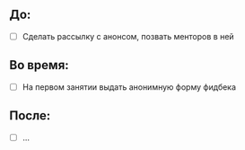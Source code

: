 ## До:

- [ ] Сделать рассылку с анонсом, позвать менторов в ней

## Во время:

- [ ] На первом занятии выдать анонимную форму фидбека

## После:

- [ ] ...
